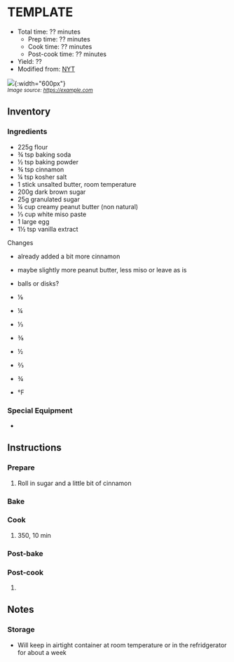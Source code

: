 # TEMPLATE

- Total time: ?? minutes
    - Prep time: ?? minutes
    - Cook time: ?? minutes
    - Post-cook time: ?? minutes
- Yield: ??
- Modified from: [NYT](https://www.thebakerchick.com/peanut-butter-miso-cookies/)

![](./hero.jpg){:width="600px"}
<br />
_<sup>Image source: <https://example.com></sup>_

## Inventory

### Ingredients

- 225g flour
- ¾ tsp baking soda
- ½ tsp baking powder
- ¾ tsp cinnamon
- ¼ tsp kosher salt
- 1 stick unsalted butter, room temperature
- 200g dark brown sugar
- 25g granulated sugar
- ¼ cup creamy peanut butter (non natural)
- ⅓ cup white miso paste
- 1 large egg
- 1½ tsp vanilla extract

Changes
- already added a bit more cinnamon
- maybe slightly more peanut butter, less miso or leave as is
- balls or disks?

- ⅛
- ¼
- ⅓
- ⅜
- ½
- ⅔
- ¾
- °F

### Special Equipment

-

## Instructions

### Prepare

1. Roll in sugar and a little bit of cinnamon

### Bake
### Cook

1. 350, 10 min

### Post-bake
### Post-cook

1. 

## Notes

### Storage

- Will keep in airtight container at room temperature or in the refridgerator for about a week
